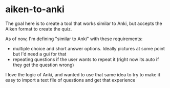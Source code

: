 # aiken-to-anki
The goal here is to create a tool that works similar to Anki, but accepts the Aiken format to create the quiz.

As of now, I'm defining "similar to Anki" with these requirements:
- multiple choice and short answer options. Ideally pictures at some point but I'd need a gui for that
- repeating questions if the user wants to repeat it (right now its auto if they get the question wrong)

I love the logic of Anki, and wanted to use that same idea to try to make it easy to import a text file of questions and get that experience
